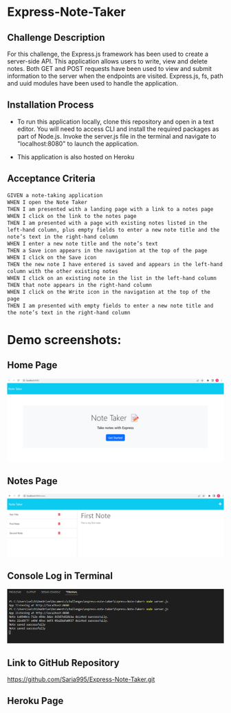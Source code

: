 # Express-Note-Taker

## Challenge Description
For this challenge, the Express.js framework has been used to create a server-side API. This application allows users to write, view and delete notes. Both GET and POST requests have been used to view and submit information to the server when the endpoints are visited.
Express.js, fs, path and uuid modules have been used to handle the application.


## Installation Process
* To run this application locally, clone this repository and open in a text editor. You will need to access CLI and install the required packages as part of Node.js. Invoke the server.js file in the terminal and navigate to "localhost:8080" to launch the application. 

* This application is also hosted on <a>Heroku</a>


## Acceptance Criteria
```
GIVEN a note-taking application
WHEN I open the Note Taker
THEN I am presented with a landing page with a link to a notes page
WHEN I click on the link to the notes page
THEN I am presented with a page with existing notes listed in the left-hand column, plus empty fields to enter a new note title and the note’s text in the right-hand column
WHEN I enter a new note title and the note’s text
THEN a Save icon appears in the navigation at the top of the page
WHEN I click on the Save icon
THEN the new note I have entered is saved and appears in the left-hand column with the other existing notes
WHEN I click on an existing note in the list in the left-hand column
THEN that note appears in the right-hand column
WHEN I click on the Write icon in the navigation at the top of the page
THEN I am presented with empty fields to enter a new note title and the note’s text in the right-hand column
```
# Demo screenshots:
## Home Page
![Alt text](images/Home%20Page.png)


## Notes Page
![Alt text](images/Notes%20Page.png)

## Console Log in Terminal
![Alt text](images/Terminal.png)


## Link to GitHub Repository
https://github.com/Saria995/Express-Note-Taker.git

## Heroku Page
